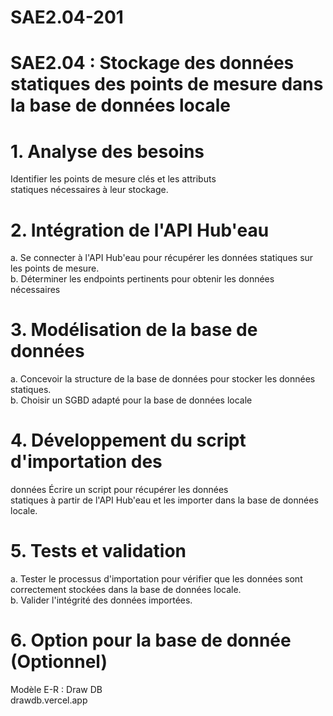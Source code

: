 # SAE2.04-201
# SAE2.04 : Stockage des données statiques des points de mesure dans la base de données locale
# 1. Analyse des besoins
Identifier les points de mesure clés et les attributs
</br>
statiques nécessaires à leur stockage.

# 2. Intégration de l'API Hub'eau
a. Se connecter à l'API Hub'eau pour récupérer les
données statiques sur les points de mesure.
</br>
b. Déterminer les endpoints pertinents pour obtenir
les données nécessaires

# 3. Modélisation de la base de données
a. Concevoir la structure de la base de données
pour stocker les données statiques.
</br>
b. Choisir un SGBD adapté pour la base de données
locale

# 4. Développement du script d'importation des
données
Écrire un script pour récupérer les données
</br>
statiques à partir de l'API Hub'eau et les importer
dans la base de données locale.

# 5. Tests et validation
a. Tester le processus d'importation pour vérifier
que les données sont correctement stockées dans
la base de données locale.
</br>
b. Valider l'intégrité des données importées.

# 6. Option pour la base de donnée (Optionnel) 
Modèle E-R : Draw DB 
</br>
drawdb.vercel.app

